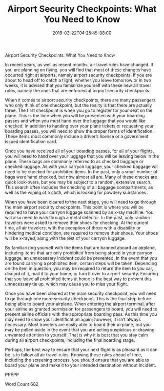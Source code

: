﻿---
title: "Airport Security Checkpoints: What You Need to Know"
date: 2019-03-22T04:25:45-08:00
description: "New Air Travel Rules Tips for Web Success"
featured_image: "/images/New Air Travel Rules.jpg"
tags: ["New Air Travel Rules"]
---

Airport Security Checkpoints: What You Need to Know

In recent years, as well as recent months, air travel rules have changed.  If you are planning on flying, you will find that most of these changes have occurred right at airports, namely airport security checkpoints.  If you are about to head off to catch a flight, whether you leave tomorrow or in two weeks, it is advised that you famialrize yourself with these new air travel rules, namely the ones that are enforced at airport security checkpoints.

When it comes to airport security checkpoints, there are many passengers who only think of one checkpoint, but the reality is that there are actually three.  The first checkpoint is when you go to register for your seat on the plane. This is the time when you will be presented with your boarding passes and when you must hand over the luggage that you would like checked.  In addition to handing over your plane tickets or requesting your boarding passes, you will need to show the proper forms of identification. These items most commonly include a driver’s license or a government issued identification card.  

Once you have received all of your boarding passes, for all of your flights, you will need to hand over your luggage that you will be leaving below in the plane. These bags are commonly referred to as checked baggage or checked luggage.  As with your carryon luggage, your checked baggage will need to be checked for prohibited items. In the past, only a small number of bags were hand checked, but now almost all are.  Many of these checks are quick look-overs, but you may be subject to a random, extensive search. This search often includes the checking of all baggage compartments, as well as the wiping of a cloth, which is looking for powdery substances.  

When you have been cleared to the next stage, you will need to go through the main airport security checkpoints. This point is where you will be required to have your carryon luggage scanned by an x-ray machine. You will also need to walk through a metal detector. In the past, only random travelers were asked to remove their shoes for checking. At the current time, all air travelers, with the exception of those with a disability or hindering medical condition, are required to remove their shoes. Your shoes will be x-rayed, along with the rest of your carryon luggage.

By familiarizing yourself with the items that are banned aboard an airplane, including items that are only prohibited from being stored in your carryon luggage, an unnecessary incident could be prevented. In the event that you are found carrying a prohibited item, certain steps will be taken. Depending on the item in question, you may be required to return the item to you car, discard of it, mail it to your home, or turn it over to airport security.  Ensuring that you leave all prohibited items at home is the best way to prevent this unnecessary tie up, which may cause you to miss your flight.

Once you have been cleared at the main security checkpoint, you will need to go through one more security checkpoint. This is the final step before being able to board your airplane.  When entering the airport terminal, after your airline as granted permission for passengers to board, you will need to present airline officials with the appropriate boarding pass.  As this time you may need to show your identification again; however, it isn’t always necessary. Most travelers are easily able to board their airplane, but you may be pulled aside in the event that you are acting suspicious or drawing unwanted attention to yourself. That is why it is best that you stay calm during all airport checkpoints, including the final boarding stage.  

Perhaps, the best way to ensure that your next flight is as pleasant as it can be is to follow all air travel rules.  Knowing these rules ahead of time, including the screening process, you should ensure that you are able to board your plane and make it to your intended destination without incident.  

PPPPP

Word Count 682

